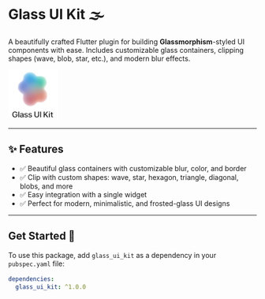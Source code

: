 # Glass UI Kit 🌫️

A beautifully crafted Flutter plugin for building **Glassmorphism**-styled UI components with ease. Includes customizable glass containers, clipping shapes (wave, blob, star, etc.), and modern blur effects.

![Glass UI Example](https://github.com/PHarshilLadila/Glass-UI-Kit/blob/main/example/assets/images/mainlogo.png)

---

## ✨ Features

- ✅ Beautiful glass containers with customizable blur, color, and border
- ✅ Clip with custom shapes: wave, star, hexagon, triangle, diagonal, blobs, and more
- ✅ Easy integration with a single widget
- ✅ Perfect for modern, minimalistic, and frosted-glass UI designs

---

## Get Started 🚀

To use this package, add `glass_ui_kit` as a dependency in your `pubspec.yaml` file:

```yaml
dependencies:
  glass_ui_kit: ^1.0.0
